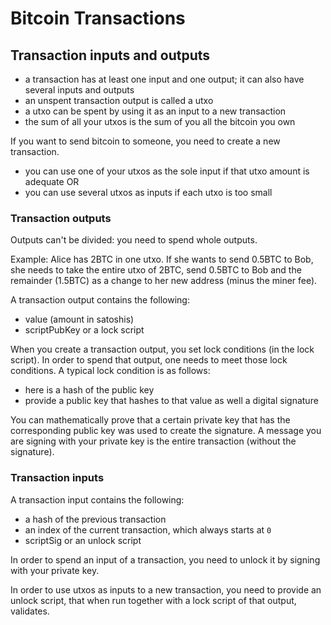 # Bitcoin Transactions

## Transaction inputs and outputs

- a transaction has at least one input and one output; it can also have several inputs and outputs
- an unspent transaction output is called a utxo
- a utxo can be spent by using it as an input to a new transaction
- the sum of all your utxos is the sum of you all the bitcoin you own

If you want to send bitcoin to someone, you need to create a new transaction.
- you can use one of your utxos as the sole input if that utxo amount is adequate OR
- you can use several utxos as inputs if each utxo is too small 

### Transaction outputs
Outputs can't be divided: you need to spend whole outputs.

Example: Alice has 2BTC in one utxo. If she wants to send 0.5BTC to Bob, she needs to take the entire utxo of 2BTC, send 0.5BTC to Bob and the remainder (1.5BTC) as a change to her new address (minus the miner fee).  

A transaction output contains the following:
- value (amount in satoshis) 
- scriptPubKey or a lock script

When you create a transaction output, you set lock conditions (in the lock script). In order to spend that output, one needs to meet those lock conditions. A typical lock condition is as follows:
- here is a hash of the public key 
- provide a public key that hashes to that value as well a digital signature 

You can mathematically prove that a certain private key that has the corresponding public key was used to create the signature. A message you are signing with your private key is the entire transaction (without the signature).

### Transaction inputs

A transaction input contains the following:
- a hash of the previous transaction
- an index of the current transaction, which always starts at `0`
- scriptSig or an unlock script 

In order to spend an input of a transaction, you need to unlock it by signing with your private key.

In order to use utxos as inputs to a new transaction, you need to provide an unlock script, that when run together with a lock script of that output, validates. 
